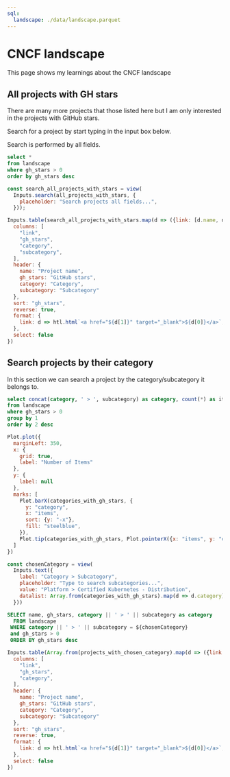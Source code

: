 ```yaml
---
sql:
  landscape: ./data/landscape.parquet
---
```


# CNCF landscape
This page shows my learnings about the CNCF landscape

## All projects with GH stars
There are many more projects that those listed here but I am only interested in the projects with GitHub stars.

Search for a project by start typing in the input box below.

Search is performed by all fields.

```sql id=all_projects_with_stars
select *
from landscape
where gh_stars > 0
order by gh_stars desc
```

```js
const search_all_projects_with_stars = view(
  Inputs.search(all_projects_with_stars, {
    placeholder: "Search projects all fields...",
  }));
```

```js 
Inputs.table(search_all_projects_with_stars.map(d => ({link: [d.name, d.homepage_url], ...d})), {
  columns: [
    "link",
    "gh_stars",
    "category", 
    "subcategory",
  ],
  header: {
    name: "Project name",
    gh_stars: "GitHub stars",
    category: "Category",
    subcategory: "Subcategory"
  },
  sort: "gh_stars",
  reverse: true,
  format: {
    link: d => htl.html`<a href="${d[1]}" target="_blank">${d[0]}</a>`,
  },
  select: false
})
```




## Search projects by their category
In this section we can search a project by the category/subcategory it belongs to.

```sql id=categories_with_gh_stars
select concat(category, ' > ', subcategory) as category, count(*) as items
from landscape
where gh_stars > 0
group by 1
order by 2 desc
```

```js
Plot.plot({
  marginLeft: 350,
  x: {
    grid: true,
    label: "Number of Items"
  },
  y: {
    label: null
  },
  marks: [
    Plot.barX(categories_with_gh_stars, {
      y: "category",
      x: "items",
      sort: {y: "-x"},
      fill: "steelblue",
    }),
    Plot.tip(categories_with_gh_stars, Plot.pointerX({x: "items", y: "category"}))
  ]
})
```

```js 
const chosenCategory = view(
  Inputs.text({
    label: "Category > Subcategory",
    placeholder: "Type to search subcategories...",
    value: "Platform > Certified Kubernetes - Distribution",
    datalist: Array.from(categories_with_gh_stars).map(d => d.category)
  }))
```

```sql id=projects_with_chosen_category
SELECT name, gh_stars, category || ' > ' || subcategory as category
  FROM landscape 
 WHERE category || ' > ' || subcategory = ${chosenCategory}
 and gh_stars > 0
 ORDER BY gh_stars desc
```

```js 
Inputs.table(Array.from(projects_with_chosen_category).map(d => ({link: [d.name, d.homepage_url], ...d})), {
  columns: [
    "link",
    "gh_stars",
    "category", 
  ],
  header: {
    name: "Project name",
    gh_stars: "GitHub stars",
    category: "Category",
    subcategory: "Subcategory"
  },
  sort: "gh_stars",
  reverse: true,
  format: {
    link: d => htl.html`<a href="${d[1]}" target="_blank">${d[0]}</a>`,
  },
  select: false
})